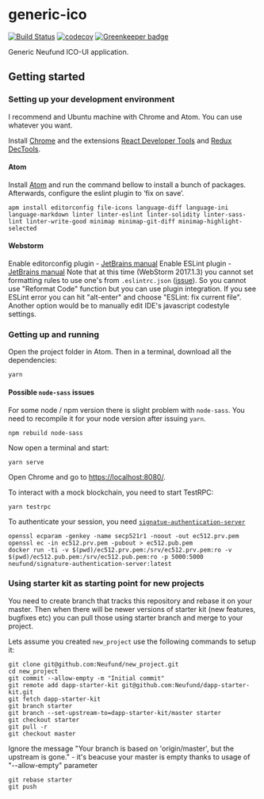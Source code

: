 # generic-ico

[![Build Status](https://travis-ci.org/Neufund/generic-ico.svg)](https://travis-ci.org/Neufund/generic-ico)  [![codecov](https://codecov.io/gh/Neufund/generic-ico/branch/master/graph/badge.svg)](https://codecov.io/gh/Neufund/generic-ico) [![Greenkeeper badge](https://badges.greenkeeper.io/Neufund/generic-ico.svg)](https://greenkeeper.io/)

Generic Neufund ICO-UI application.


## Getting started

### Setting up your development environment

I recommend and Ubuntu machine with Chrome and Atom. You can use whatever you want.

Install [Chrome][chrome] and the extensions [React Developer Tools][react-ext] and [Redux DecTools][redux-ext].

[chrome]: https://www.google.com/chrome/browser/features.html?brand=CHBD&gclid=CO2x8Ibw5NMCFYoQ0wodulgAlQ&dclid=CO7Tmofw5NMCFUakUQodVc8BvA
[react-ext]: https://chrome.google.com/webstore/detail/react-developer-tools/fmkadmapgofadopljbjfkapdkoienihi?hl=en
[redux-ext]: https://chrome.google.com/webstore/detail/redux-devtools/lmhkpmbekcpmknklioeibfkpmmfibljd?hl=en

#### Atom
Install [Atom][atom] and run the command bellow to install a bunch of packages. Afterwards, configure the eslint plugin to ‘fix on save’.

```
apm install editorconfig file-icons language-diff language-ini language-markdown linter linter-eslint linter-solidity linter-sass-lint linter-write-good minimap minimap-git-diff minimap-highlight-selected
```

[atom]: https://atom.io/

#### Webstorm
Enable editorconfig plugin - [JetBrains manual](https://www.jetbrains.com/help/webstorm/2017.1/configuring-code-style.html#editorconfig)
Enable ESLint plugin - [JetBrains manual](https://www.jetbrains.com/help/webstorm/2017.1/eslint.html)
Note that at this time (WebStorm 2017.1.3) you cannot set formatting rules to use one's from ```.eslintrc.json```
([issue](https://youtrack.jetbrains.com/issue/WEB-19350)). So you cannot use "Reformat Code" function but you can use plugin
integration. If you see ESLint error you can hit "alt-enter" and choose "ESLint: fix current file". Another option would be to manually edit IDE's javascript codestyle settings.

### Getting up and running

Open the project folder in Atom. Then in a terminal, download all the dependencies:

```
yarn
```

#### Possible `node-sass` issues

For some node / npm version there is slight problem with `node-sass`. You need to recompile it for your node version after issuing `yarn`. 
```
npm rebuild node-sass
```

Now open a terminal and start:

```
yarn serve
```

Open Chrome and go to [https://localhost:8080/](https://localhost:8080/).


To interact with a mock blockchain, you need to start TestRPC:

```
yarn testrpc
```

To authenticate your session, you need [`signatue-authentication-server`](https://hub.docker.com/r/neufund/signature-authentication-server/)

```
openssl ecparam -genkey -name secp521r1 -noout -out ec512.prv.pem
openssl ec -in ec512.prv.pem -pubout > ec512.pub.pem
docker run -ti -v $(pwd)/ec512.prv.pem:/srv/ec512.prv.pem:ro -v $(pwd)/ec512.pub.pem:/srv/ec512.pub.pem:ro -p 5000:5000 neufund/signature-authentication-server:latest
```


### Using starter kit as starting point for new projects
You need to create branch that tracks this repository and rebase it on your master. Then when there will be newer versions of starter kit (new features, bugfixes etc) you can pull those using starter branch and merge to your project.

Lets assume you created ```new_project``` use the following commands to setup it:

    git clone git@github.com:Neufund/new_project.git
    cd new_project
    git commit --allow-empty -m "Initial commit"
    git remote add dapp-starter-kit git@github.com:Neufund/dapp-starter-kit.git
    git fetch dapp-starter-kit
    git branch starter
    git branch --set-upstream-to=dapp-starter-kit/master starter
    git checkout starter
    git pull -r
    git checkout master

Ignore the message "Your branch is based on 'origin/master', but the upstream is gone." - it's beacuse your master is empty thanks to usage of "--allow-empty" parameter

    git rebase starter
    git push
